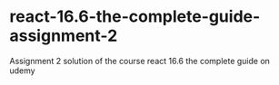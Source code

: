 # react-16.6-the-complete-guide-assignment-2
Assignment 2 solution of the course react 16.6 the complete guide on udemy
